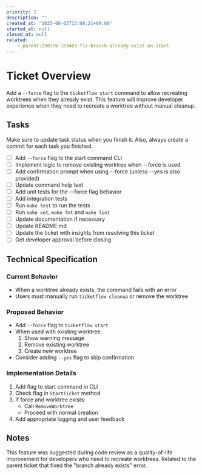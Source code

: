 ```yaml
---
priority: 2
description: ""
created_at: "2025-08-03T13:08:21+09:00"
started_at: null
closed_at: null
related:
    - parent:250726-183403-fix-branch-already-exist-on-start
---
```


# Ticket Overview

Add a `--force` flag to the `ticketflow start` command to allow recreating worktrees when they already exist. This feature will improve developer experience when they need to recreate a worktree without manual cleanup.

## Tasks
Make sure to update task status when you finish it. Also, always create a commit for each task you finished.

- [ ] Add `--force` flag to the start command CLI
- [ ] Implement logic to remove existing worktree when --force is used
- [ ] Add confirmation prompt when using --force (unless --yes is also provided)
- [ ] Update command help text
- [ ] Add unit tests for the --force flag behavior
- [ ] Add integration tests
- [ ] Run `make test` to run the tests
- [ ] Run `make vet`, `make fmt` and `make lint`
- [ ] Update documentation if necessary
- [ ] Update README.md
- [ ] Update the ticket with insights from resolving this ticket
- [ ] Get developer approval before closing

## Technical Specification

### Current Behavior
- When a worktree already exists, the command fails with an error
- Users must manually run `ticketflow cleanup` or remove the worktree

### Proposed Behavior
- Add `--force` flag to `ticketflow start`
- When used with existing worktree:
  1. Show warning message
  2. Remove existing worktree
  3. Create new worktree
- Consider adding `--yes` flag to skip confirmation

### Implementation Details
1. Add flag to start command in CLI
2. Check flag in `StartTicket` method
3. If force and worktree exists:
   - Call `RemoveWorktree`
   - Proceed with normal creation
4. Add appropriate logging and user feedback

## Notes

This feature was suggested during code review as a quality-of-life improvement for developers who need to recreate worktrees. Related to the parent ticket that fixed the "branch already exists" error.